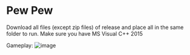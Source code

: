# Pew Pew
Download all files (except zip files) of release and place all in the same folder to run.
Make sure you have MS Visual C++ 2015

Gameplay:
![image](https://github.com/AkshaySodhi/Pew-Pew/assets/95957791/08e23e96-e51f-4444-b10f-003a7c501d65)
